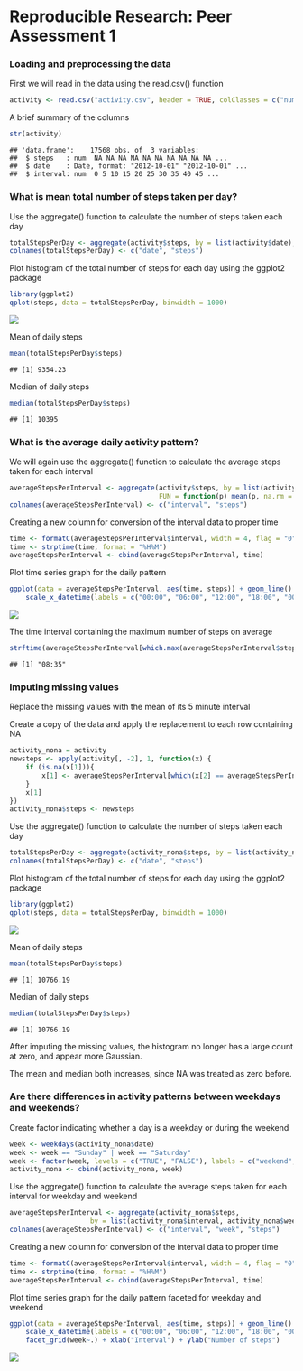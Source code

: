 # Reproducible Research: Peer Assessment 1

### Loading and preprocessing the data

First we will read in the data using the read.csv() function


```r
activity <- read.csv("activity.csv", header = TRUE, colClasses = c("numeric", "Date", "numeric"))
```

A brief summary of the columns


```r
str(activity)
```

```
## 'data.frame':	17568 obs. of  3 variables:
##  $ steps   : num  NA NA NA NA NA NA NA NA NA NA ...
##  $ date    : Date, format: "2012-10-01" "2012-10-01" ...
##  $ interval: num  0 5 10 15 20 25 30 35 40 45 ...
```

### What is mean total number of steps taken per day?

Use the aggregate() function to calculate the number of steps taken each day


```r
totalStepsPerDay <- aggregate(activity$steps, by = list(activity$date), FUN = function(p) sum(p, na.rm = TRUE))
colnames(totalStepsPerDay) <- c("date", "steps")
```

Plot histogram of the total number of steps for each day using the ggplot2 package


```r
library(ggplot2)
qplot(steps, data = totalStepsPerDay, binwidth = 1000)
```

![](PA1_template_files/figure-html/unnamed-chunk-4-1.png) 

Mean of daily steps


```r
mean(totalStepsPerDay$steps)
```

```
## [1] 9354.23
```

Median of daily steps


```r
median(totalStepsPerDay$steps)
```

```
## [1] 10395
```

### What is the average daily activity pattern?

We will again use the aggregate() function to calculate the average steps taken for each interval


```r
averageStepsPerInterval <- aggregate(activity$steps, by = list(activity$interval), 
                                     FUN = function(p) mean(p, na.rm = TRUE))
colnames(averageStepsPerInterval) <- c("interval", "steps")
```

Creating a new column for conversion of the interval data to proper time


```r
time <- formatC(averageStepsPerInterval$interval, width = 4, flag = "0", format = "d")
time <- strptime(time, format = "%H%M")
averageStepsPerInterval <- cbind(averageStepsPerInterval, time)
```

Plot time series graph for the daily pattern


```r
ggplot(data = averageStepsPerInterval, aes(time, steps)) + geom_line() +
    scale_x_datetime(labels = c("00:00", "06:00", "12:00", "18:00", "00:00"))
```

![](PA1_template_files/figure-html/unnamed-chunk-9-1.png) 

The time interval containing the maximum number of steps on average


```r
strftime(averageStepsPerInterval[which.max(averageStepsPerInterval$steps), 3], format = "%H:%M")
```

```
## [1] "08:35"
```

### Imputing missing values

Replace the missing values with the mean of its 5 minute interval 

Create a copy of the data and apply the replacement to each row containing NA


```r
activity_nona = activity
newsteps <- apply(activity[, -2], 1, function(x) {
    if (is.na(x[1])){
        x[1] <- averageStepsPerInterval[which(x[2] == averageStepsPerInterval$interval), 2]
    }
    x[1]
})
activity_nona$steps <- newsteps
```

Use the aggregate() function to calculate the number of steps taken each day


```r
totalStepsPerDay <- aggregate(activity_nona$steps, by = list(activity_nona$date), FUN = sum)
colnames(totalStepsPerDay) <- c("date", "steps")
```

Plot histogram of the total number of steps for each day using the ggplot2 package


```r
library(ggplot2)
qplot(steps, data = totalStepsPerDay, binwidth = 1000)
```

![](PA1_template_files/figure-html/unnamed-chunk-13-1.png) 

Mean of daily steps


```r
mean(totalStepsPerDay$steps)
```

```
## [1] 10766.19
```

Median of daily steps


```r
median(totalStepsPerDay$steps)
```

```
## [1] 10766.19
```

After imputing the missing values, the histogram no longer has a large count at zero, and appear more Gaussian.

The mean and median both increases, since NA was treated as zero before.

### Are there differences in activity patterns between weekdays and weekends?

Create factor indicating whether a day is a weekday or during the weekend


```r
week <- weekdays(activity_nona$date)
week <- week == "Sunday" | week == "Saturday"
week <- factor(week, levels = c("TRUE", "FALSE"), labels = c("weekend", "weekday"))
activity_nona <- cbind(activity_nona, week)
```

Use the aggregate() function to calculate the average steps taken for each interval for weekday and weekend


```r
averageStepsPerInterval <- aggregate(activity_nona$steps, 
                    by = list(activity_nona$interval, activity_nona$week), FUN = mean)
colnames(averageStepsPerInterval) <- c("interval", "week", "steps")
```

Creating a new column for conversion of the interval data to proper time


```r
time <- formatC(averageStepsPerInterval$interval, width = 4, flag = "0", format = "d")
time <- strptime(time, format = "%H%M")
averageStepsPerInterval <- cbind(averageStepsPerInterval, time)
```

Plot time series graph for the daily pattern faceted for weekday and weekend


```r
ggplot(data = averageStepsPerInterval, aes(time, steps)) + geom_line() +
    scale_x_datetime(labels = c("00:00", "06:00", "12:00", "18:00", "00:00")) +
    facet_grid(week~.) + xlab("Interval") + ylab("Number of steps")
```

![](PA1_template_files/figure-html/unnamed-chunk-19-1.png) 
